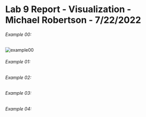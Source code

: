 # Lab 9 Report - Visualization - Michael Robertson - 7/22/2022  

###### Example 00:  
![example00](https://user-images.githubusercontent.com/95317029/180469012-9e8b8b78-1428-4a4f-bb66-bc9c078d19e3.PNG)  


###### Example 01:  


###### Example 02:  


###### Example 03:  


###### Example 04:  
